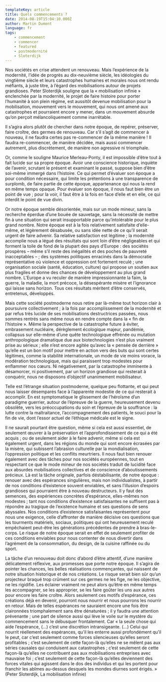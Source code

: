 ```yaml
---
templateKey: article
title: Quels commencements ?
date: 2014-08-19T15:04:10.000Z
author: Martin Dumont
language: fr
tags:
    - commencement
    - commencer
    - featured
    - postmodernité
    - Sloterdijk
---
```


Nos sociétés en crise attendent un renouveau. Mais l’expérience de la modernité, l’idée de progrès au dix-neuvième siècle, les idéologies du vingtième siècle et leurs catastrophes humaines et morales nous ont rendu méfiants, à juste titre, à l’égard des mobilisations autour de projets grandioses. Peter Sloterdijk souligne que la « mobilisation infinie » enclenchée par la modernité, le projet de faire histoire pour porter l’humanité à son plein régime, est aussitôt devenue mobilisation pour la mobilisation, mouvement vers le mouvement, qui nous ont amené aux catastrophes et pourraient encore y mener, dans un mouvement absurde qu’on perçoit mélancoliquement comme inarrêtable.

Il s’agira alors plutôt de chercher dans notre époque, de repérer, préserver, faire croître, des germes de renouveau. Car s’il s’agit de commencer à nouveau, il ne faudra certes pas re-commencer de la même manière ! Il faudra re-commencer, de manière décidée, mais aussi commencer autrement, plus discrètement, de manière non agressive ni triomphale.

Or, comme le souligne Maurice Merleau-Ponty, il est impossible d’être tout à fait lucide sur sa propre époque. Avoir une conscience historique, inquiète de l’avenir, scrutant le présent et examinant le passé, suppose bien d’être soi-même immergé dans l’histoire. Ce qui permet d’évaluer son époque a pour condition nécessaire, qui limite les prétentions à une transparence de surplomb, de faire partie de cette époque, appartenance qui nous la rend en même temps opaque. Pour évaluer son époque, il nous faut bien être un point de vue ; pour la voir, il faut être à la fois en face d’elle et en elle, ce qui interdit le point de vue divin.

Or notre époque semble désorientée, mais sur un mode mineur, sans la recherche éperdue d’une bouée de sauvetage, sans la nécessité de mettre fin à une situation qui serait insupportable parce qu’intolérable pour le plus grand nombre. Notre époque est à la fois relativement satisfaite d’elle-même, et légèrement désabusée, ou sans idée nette de ce qu’il serait urgent de faire advenir. Sa relative satisfaction est légitime ; la modernité accomplie nous a légué des résultats qui sont loin d’être négligeables et qui forment la toile de fond de la plupart des pays d’Europe : des sociétés prospères – même s’il reste des inégalités et des poches de pauvreté inacceptables – ; des systèmes politiques enracinés dans la démocratie représentative où violence et oppression ont fortement reculé ; une organisation sociale (santé, éducation, culture) qui propose un soutien aux plus fragiles et donne des chances de développement au plus grand nombre. L’Europe a vu reculer de manière impressionnante la faim, la guerre, la maladie, la mort précoce, la désespérante misère et l’ignorance qui laisse sans horizon. Tous ces résultats méritent d’être conservés, entretenus, développés.

Mais cette société postmoderne nous retire par là-même tout horizon clair à poursuivre collectivement ; à la fois par accomplissement de la modernité et par refus très lucide de ses mobilisations destructrices passées, nous sommes rentrés sans même nous en rendre compte dans la « fin de l’histoire ». Même la perspective de la catastrophe future à éviter, embrasement nucléaire, dérèglement écologique majeur, pandémie, collapsus sur elle-même d’une quête technologique effrénée ou mutation anthropologique dramatique due aux biotechnologies n’est plus vraiment prise au sérieux ; elle n’est encore agitée qu’avec la « pensée de derrière » qu’elle est un bon motif pour mettre en action vers des buts qui sont certes légitimes, comme la stabilité internationale, un mode de vie moins vorace, la modération technologique, mais qui paraissent trop modestes pour enflammer nos cœurs. Ni négativement, par la catastrophe imminente à désamorcer, ni positivement, par un horizon grandiose qui resterait à conquérir, nous ne disposons d’objectif unanimement mobilisateur.

Telle est l’étrange situation postmoderne, quelque peu flottante, et qui peut nous laisser désemparés face à l’apparente modestie de ce qui resterait à accomplir. En est symptomatique le glissement de l’héroïsme d’un paradigme guerrier, autour de l’épreuve de la guerre, heureusement devenu obsolète, vers les préoccupations du soin et l’épreuve de la souffrance : la lutte contre la maltraitance, l’accompagnement des patients, le souci pour la fin de vie, dont l’essor actuel de l’éthique médicale est le signe.

Il ne saurait pourtant être question, même si cela est aussi essentiel, de seulement œuvrer à la préservation et l’approfondissement de ce qui a été acquis ; ou de seulement aider à le faire advenir, même si cela est également urgent, dans les régions du monde qui sont encore écrasées par la misère, qui subissent l’abrasion culturelle par la mondialisation, l’oppression politique et les conflits meurtriers. Il nous faut bien renouer également avec des tâches pour nos sociétés européennes, tout en respectant ce que le mode mineur de nos sociétés traduit de lucidité face aux absurdes mobilisations collectives et de conscience d’aboutissements précieux. Là est la tâche originale, parfois déstabilisante, de notre époque : renouer avec des espérances singulières, mais non individualistes, à partir de nos conditions d’existence souvent enviables, et sans l’illusion d’espoirs grandioses qui pourraient être à nouveau destructeurs. Il y faut des semences, des expériences concrètes d’espérance, elles-mêmes non modestes ; tant nos conditions d’existence satisfaisantes ne suffisent pas à répondre au tragique de l’existence humaine et ses questions de sens abyssales. Nos conditions d’existence satisfaisantes représentent pour nous une exigence, celle d’affronter de manière décisive ces questions que les tourments matériels, sociaux, politiques qui ont heureusement reculé empêchaient peut-être les générations précédentes de prendre à bras-le-corps. Le risque de notre époque serait en effet de seulement profiter de ces conditions enviables pour nous contenter de nous divertir dans l’agrément de la consommation, du design, de la cuisine raffinée ou du sport.

La tâche d’un renouveau doit donc d’abord d’être attentif, d’une manière délicatement réflexive, aux promesses que porte notre époque. Il s’agira de pointer les chances, les belles réalisations commençantes, qui naissent de notre situation historique et de nos créations. Le risque serait bien sûr qu’un projecteur braqué trop crûment sur ces germes ne les fige, ne les objective, ne les rigidifie. Les éclairer vraiment ne peut alors qu’être en même temps les accompagner, se les approprier, se les faire goûter les uns aux autres pour encore les faire croître. Alors seulement ces motifs d’espérance, ces créations déjà en devenir, pourront nous nourrir et nous pourrons les nourrir en retour. Mais de telles espérances ne sauraient encore une fois être claironnées triomphalement sans être dénaturées ; il y faudra une attention prévenante ; une part de silence aussi qui lève le voile sur le mystère du commencement sans le débusquer frontalement. Car « la seule chose qui aide l’espérance, (…) c’est une discrétion intransigeante. (…) Celui qui nourrit réellement des espérances, qu’il les enterre aussi profondément qu’il le peut, car c’est seulement comme forces silencieuses qu’elles seront profitables ; c’est seulement de cette façon-là qu’elles ne se mêlent pas aux séries causales qui conduisent aux catastrophes ; c’est seulement de cette façon-là qu’elles ne contribuent pas aux mobilisations entreprises avec mauvaise foi ; c’est seulement de cette façon-là qu’elles deviennent des forces vitales qui agissent dans le dos des individus et qui les portent pour franchir les abîmes au-dessus desquels les mondes diurnes sont érigés. » (Peter Sloterdijk, La mobilisation infinie)
